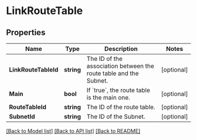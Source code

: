 # LinkRouteTable

## Properties

Name | Type | Description | Notes
------------ | ------------- | ------------- | -------------
**LinkRouteTableId** | **string** | The ID of the association between the route table and the Subnet. | [optional] 
**Main** | **bool** | If &#x60;true&#x60;, the route table is the main one. | [optional] 
**RouteTableId** | **string** | The ID of the route table. | [optional] 
**SubnetId** | **string** | The ID of the Subnet. | [optional] 

[[Back to Model list]](../README.md#documentation-for-models) [[Back to API list]](../README.md#documentation-for-api-endpoints) [[Back to README]](../README.md)


